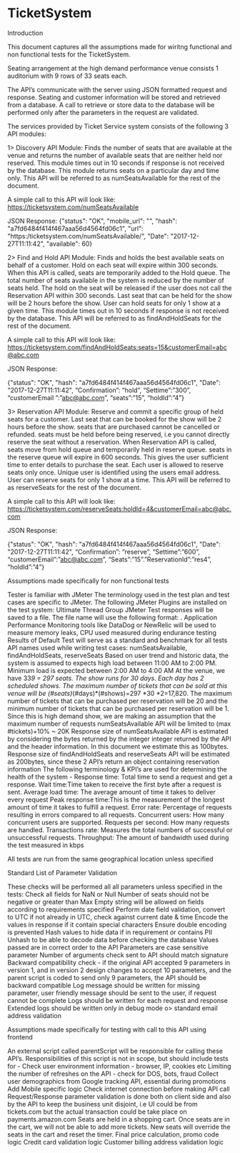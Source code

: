 # TicketSystem

Introduction

This document captures all the assumptions made for wiritng functional and non functional tests for the TicketSystem. 

Seating arrangement at the high demand performance venue consists 1 auditorium with 9 rows of 33 seats each.

The API’s communicate with the server using JSON formatted request and response. Seating and customer information will be stored and retrieved from a database. A call to retrieve or store data to the database will be performed only after the parameters in the request are validated.

The services provided by Ticket Service system consists of the following 3 API modules:

1> Discovery API Module: Finds the number of seats that are available at the venue and returns the number of  available seats that are neither held nor reserved. This module times out in 10 seconds if response is not received by the database. This module returns seats on a particular day and time only. This API will be referred to as numSeatsAvailable for the rest of the document.

A simple call to this API will look like:
https://ticketsystem.com/numSeatsAvailable

JSON Response:
{"status": "OK", "mobile_url": "", "hash": "a7fd6484f414f467aaa56d4564fd06c1", "url": "https:/ticketsystem.com/numSeatsAvailable/", "Date": "2017-12-27T11:11:42", "available": 60}


2> Find and Hold API Module: Finds and holds the best available seats on behalf of a customer. Hold on each seat will expire within 300 seconds. When this API is called, seats are temporarily added to the Hold queue. The total number of seats available in the system is reduced by the number of seats held. The hold on the seat will be released if the user does not call the Reservation API within 300 seconds.  Last seat that can be held for the show will be 2 hours before the show. User can hold seats for only 1 show at a given time. This module times out in 10 seconds if response is not received by the database. This API will be referred to as findAndHoldSeats for the rest of the document.

A simple call to this API will look like:
https://ticketsystem.com/findAndHoldSeats:seats=15&customerEmail=abc@abc.com

JSON Response:

{"status": "OK", "hash": "a7fd6484f414f467aaa56d4564fd06c1", "Date": "2017-12-27T11:11:42", “Confirmation”: “hold”, “Settime”:”300”, “customerEmail ”:”abc@abc.com”, “seats”:”15”, “holdId”:”4”}


3> Reservation API Module: Reserve and commit a specific group of held seats for a customer. Last seat that can be booked for the show will be 2 hours before the show. seats that are purchased cannot be cancelled or refunded. seats must be held before being reserved, i.e you cannot directly reserve the seat without a reservation. When Reservation API is called, seats move from hold queue  and temporarily held in reserve queue. seats in the reserve queue will expire in 600 seconds. This gives the user sufficient time to enter details to purchase the seat. Each user is allowed to reserve seats only once. Unique user is identified using the users email address. User can reserve seats for only 1 show at a time. This API will be referred to as reserveSeats for the rest of the document.

A simple call to this API will look like:
https://ticketsystem.com/reserveSeats:holdId=4&customerEmail=abc@abc.com

JSON Response:

{"status": "OK", "hash": "a7fd6484f414f467aaa56d4564fd06c1", "Date": "2017-12-27T11:11:42", “Confirmation”: “reserve”, “Settime”:”600”, “customerEmail”:”abc@abc.com”, “Seats”:”15”.”ReservationId”:”res4”, “holdId”:”4”}

Assumptions made specifically  for non functional tests

Tester is familiar with JMeter 
The terminology used in the test plan and test cases are specific to JMeter.
The following JMeter Plugins are installed on the test system: Ultimate Thread Group 
JMeter Test responses will be saved to a file. The file name will use the following format: <Thread Group Name>.<date>
Application Performance Monitoring tools like DataDog or NewRelic will be used to measure memory leaks, CPU used measured during endurance testing
Results of Default Test will serve as a standard and benchmark for all tests
API names used while writing test cases: numSeatsAvailable, findAndHoldSeats, reserveSeats
Based on user trend and historic data, the system is assumed to expects high load between 11:00 AM to 2:00 PM. Minimum load is expected between 2:00 AM to 4:00 AM
At the venue, we have 33*9 = 297 seats. The show runs for 30 days. Each day has 2 scheduled shows. The maximum number of tickets that can be sold at this venue will be (#seats)*(#days)*(#shows)=297 *30 *2=17,820. The maximum number of tickets that can be purchased per reservation will be 20 and the minimum number of tickets that can be purchased per reservation will be 1. 
Since this is high demand show, we are making an assumption that the maximum number of requests  numSeatsAvailable API will be limited to (max #tickets)+10% ~ 20K
Response size of numSeatsAvailable API is estimated by considering the bytes returned by the integer integer returned by the API and the header information. In this document we estimate this as 100bytes.
Response size of findAndHoldSeats and reserveSeats API will be estimated as 200bytes, since these 2 API’s return an object containing reservation information
 The following terminology & KPI’s are used for determining the health of the system - 
Response time: Total time to send a request and get a response.
Wait time:Time taken to receive the first byte after a request is sent.
Average load time: The average amount of time it takes to deliver every request
Peak response time:This is the measurement of the longest amount of time it takes to fulfill a request. 
Error rate: Percentage of requests resulting in errors compared to all requests. 
Concurrent users: How many concurrent users are supported.
Requests per second: How many requests are handled.
Transactions rate: Measures the total numbers of successful or unsuccessful requests.
Throughput: The amount of bandwidth used during the test measured in kbps

All tests are run from the same geographical location unless specified

Standard List of Parameter Validation

These checks will be performed all all parameters unless specified in the tests:
Check all fields for NaN or Null 
Number of seats should not be negative or greater than Max 
Empty string will be allowed on fields according to requirements specified 
Perform date field validation, convert to UTC if not already in UTC, check against current date & time 
Encode the values in response if it contain special characters 
Ensure double encoding is prevented 
Hash values to hide data if in requirement or contains PII
Unhash to be able to decode data before checking the database
Values passed are in correct order to the API
Parameters are case sensitive parameter
Number of arguments check sent to API should match signature
Backward compatibility check - if the original API accepted 9 parameters in version 1, and in version 2 design changes to accept 10 parameters, and the parent script is coded to send only 9 parameters, the API should be backward compatible 
Log message should be written for missing parameter, user friendly message should be sent to the user, if request cannot be complete 
Logs should be written for each request and response 
Extended logs should be written only in debug mode o> standard email address validation

Assumptions made specifically for testing with call to this API using frontend

An external script called parentScript will be responsible for calling these API’s. Responsibilities of this script is not in scope, but should include tests for -
Check user environment information - browser, IP, cookies etc
Limiting the number of refreshes on the API - check for DOS, bots, fraud
Collect user demographics from Google tracking API, essential during promotions
Add Mobile specific logic 
Check internet connection before making API call
Request/Response parameter validation is done both on client side and also by the API to keep the business unit disjoint, i.e UI could be from tickets.com but the actual transaction could be take place on payments.amazon.com
Seats are held in a shopping cart. Once seats are in the cart, we will not be able to add more tickets. New seats will override the seats in the cart and reset the timer.
Final price calculation, promo code logic
Credit card validation logic 
Customer billing address validation logic
